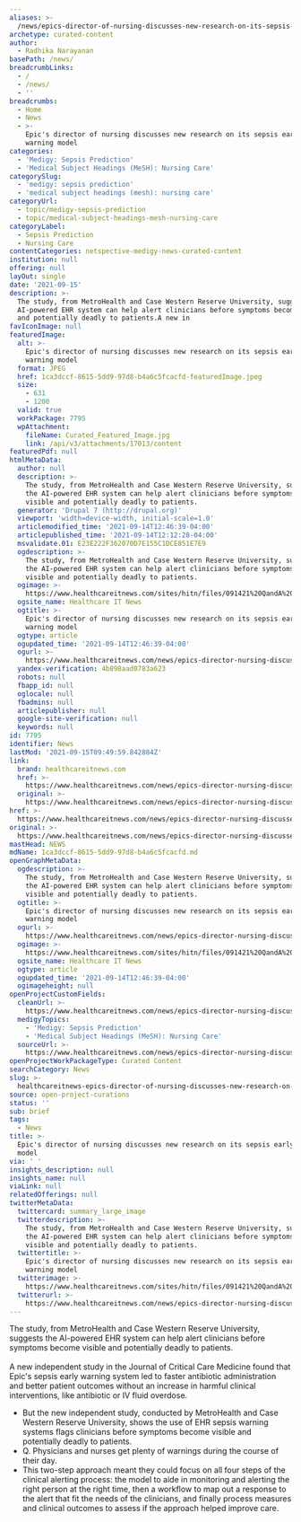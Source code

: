 ```yaml
---
aliases: >-
  /news/epics-director-of-nursing-discusses-new-research-on-its-sepsis-early-warning-model
archetype: curated-content
author:
  - Radhika Narayanan
basePath: /news/
breadcrumbLinks:
  - /
  - /news/
  - ''
breadcrumbs:
  - Home
  - News
  - >-
    Epic's director of nursing discusses new research on its sepsis early
    warning model
categories:
  - 'Medigy: Sepsis Prediction'
  - 'Medical Subject Headings (MeSH): Nursing Care'
categorySlug:
  - 'medigy: sepsis prediction'
  - 'medical subject headings (mesh): nursing care'
categoryUrl:
  - topic/medigy-sepsis-prediction
  - topic/medical-subject-headings-mesh-nursing-care
categoryLabel:
  - Sepsis Prediction
  - Nursing Care
contentCategories: netspective-medigy-news-curated-content
institution: null
offering: null
layOut: single
date: '2021-09-15'
description: >-
  The study, from MetroHealth and Case Western Reserve University, suggests the
  AI-powered EHR system can help alert clinicians before symptoms become visible
  and potentially deadly to patients.A new in
favIconImage: null
featuredImage:
  alt: >-
    Epic's director of nursing discusses new research on its sepsis early
    warning model
  format: JPEG
  href: 1ca3dccf-8615-5dd9-97d8-b4a6c5fcacfd-featuredImage.jpeg
  size:
    - 631
    - 1200
  valid: true
  workPackage: 7795
  wpAttachment:
    fileName: Curated_Featured_Image.jpg
    link: /api/v3/attachments/17013/content
featuredPdf: null
htmlMetaData:
  author: null
  description: >-
    The study, from MetroHealth and Case Western Reserve University, suggests
    the AI-powered EHR system can help alert clinicians before symptoms become
    visible and potentially deadly to patients.
  generator: 'Drupal 7 (http://drupal.org)'
  viewport: 'width=device-width, initial-scale=1.0'
  articlemodified_time: '2021-09-14T12:46:39-04:00'
  articlepublished_time: '2021-09-14T12:12:28-04:00'
  msvalidate.01: E23E222F362070D7E155C1DCE851E7E9
  ogdescription: >-
    The study, from MetroHealth and Case Western Reserve University, suggests
    the AI-powered EHR system can help alert clinicians before symptoms become
    visible and potentially deadly to patients.
  ogimage: >-
    https://www.healthcareitnews.com/sites/hitn/files/091421%20QandA%20Epic%20Emily%20Barey%201200.jpg
  ogsite_name: Healthcare IT News
  ogtitle: >-
    Epic's director of nursing discusses new research on its sepsis early
    warning model
  ogtype: article
  ogupdated_time: '2021-09-14T12:46:39-04:00'
  ogurl: >-
    https://www.healthcareitnews.com/news/epics-director-nursing-discusses-new-research-its-sepsis-early-warning-model
  yandex-verification: 4b898aad0783a623
  robots: null
  fbapp_id: null
  oglocale: null
  fbadmins: null
  articlepublisher: null
  google-site-verification: null
  keywords: null
id: 7795
identifier: News
lastMod: '2021-09-15T09:49:59.842884Z'
link:
  brand: healthcareitnews.com
  href: >-
    https://www.healthcareitnews.com/news/epics-director-nursing-discusses-new-research-its-sepsis-early-warning-model
  original: >-
    https://www.healthcareitnews.com/news/epics-director-nursing-discusses-new-research-its-sepsis-early-warning-model
href: >-
  https://www.healthcareitnews.com/news/epics-director-nursing-discusses-new-research-its-sepsis-early-warning-model
original: >-
  https://www.healthcareitnews.com/news/epics-director-nursing-discusses-new-research-its-sepsis-early-warning-model
mastHead: NEWS
mdName: 1ca3dccf-8615-5dd9-97d8-b4a6c5fcacfd.md
openGraphMetaData:
  ogdescription: >-
    The study, from MetroHealth and Case Western Reserve University, suggests
    the AI-powered EHR system can help alert clinicians before symptoms become
    visible and potentially deadly to patients.
  ogtitle: >-
    Epic's director of nursing discusses new research on its sepsis early
    warning model
  ogurl: >-
    https://www.healthcareitnews.com/news/epics-director-nursing-discusses-new-research-its-sepsis-early-warning-model
  ogimage: >-
    https://www.healthcareitnews.com/sites/hitn/files/091421%20QandA%20Epic%20Emily%20Barey%201200.jpg
  ogsite_name: Healthcare IT News
  ogtype: article
  ogupdated_time: '2021-09-14T12:46:39-04:00'
  ogimageheight: null
openProjectCustomFields:
  cleanUrl: >-
    https://www.healthcareitnews.com/news/epics-director-nursing-discusses-new-research-its-sepsis-early-warning-model
  medigyTopics:
    - 'Medigy: Sepsis Prediction'
    - 'Medical Subject Headings (MeSH): Nursing Care'
  sourceUrl: >-
    https://www.healthcareitnews.com/news/epics-director-nursing-discusses-new-research-its-sepsis-early-warning-model
openProjectWorkPackageType: Curated Content
searchCategory: News
slug: >-
  healthcareitnews-epics-director-of-nursing-discusses-new-research-on-its-sepsis-early-warning-model
source: open-project-curations
status: ''
sub: brief
tags:
  - News
title: >-
  Epic's director of nursing discusses new research on its sepsis early warning
  model
via: ' '
insights_description: null
insights_name: null
viaLink: null
relatedOfferings: null
twitterMetaData:
  twittercard: summary_large_image
  twitterdescription: >-
    The study, from MetroHealth and Case Western Reserve University, suggests
    the AI-powered EHR system can help alert clinicians before symptoms become
    visible and potentially deadly to patients.
  twittertitle: >-
    Epic's director of nursing discusses new research on its sepsis early
    warning model
  twitterimage: >-
    https://www.healthcareitnews.com/sites/hitn/files/091421%20QandA%20Epic%20Emily%20Barey%201200.jpg
  twitterurl: >-
    https://www.healthcareitnews.com/news/epics-director-nursing-discusses-new-research-its-sepsis-early-warning-model
---
```

<p>The study, from MetroHealth and Case Western Reserve University, suggests the AI-powered EHR system can help alert clinicians before symptoms become visible and potentially deadly to patients.<br><br>A new independent study in the Journal of Critical Care Medicine found that Epic's sepsis early warning system led to faster antibiotic administration and better patient outcomes without an increase in harmful clinical interventions, like antibiotic or IV fluid overdose.</p><ul><li>But the new independent study, conducted by MetroHealth and Case Western Reserve University, shows the use of EHR sepsis warning systems flags clinicians before symptoms become visible and potentially deadly to patients.</li><li>Q. Physicians and nurses get plenty of warnings during the course of their day.</li><li>This two-step approach meant they could focus on all four steps of the clinical alerting process: the model to aide in monitoring and alerting the right person at the right time, then a workflow to map out a response to the alert that fit the needs of the clinicians, and finally process measures and clinical outcomes to assess if the approach helped improve care.</li></ul>